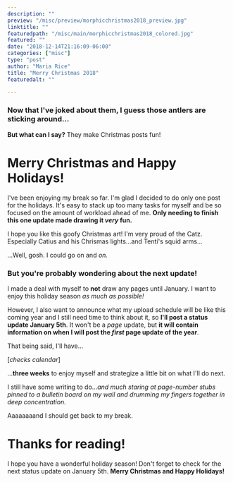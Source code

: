 ```yaml
---
description: ""
preview: "/misc/preview/morphicchristmas2018_preview.jpg"
linktitle: ""
featuredpath: "/misc/main/morphicchristmas2018_colored.jpg"
featured: ""
date: "2018-12-14T21:16:09-06:00"
categories: ["misc"]
type: "post"
author: "Maria Rice"
title: "Merry Christmas 2018"
featuredalt: ""

---
```


### Now that I've joked about them, I guess those antlers are sticking around...

**But what can I say?** They make Christmas posts fun!

# Merry Christmas and Happy Holidays!

I've been enjoying my break so far. I'm glad I decided to do only one post for the holidays. 
It's easy to stack up too many tasks for myself and be so focused on the amount of workload 
ahead of me. **Only needing to finish this one update made drawing it _very_ fun.**

I hope you like this goofy Christmas art! I'm very proud of the Catz. Especially Catius and his 
Chrismas lights...and Tenti's squid arms...

...Well, gosh. I could go on and _on._

### But you're probably wondering about the next update!

I made a deal with myself to **not** draw any pages until January. I want to enjoy this 
holiday season _as much as possible!_ 

However, I also want to announce what my upload schedule will be like this coming year and I 
still need time to think about it, so **I'll post a status update January 5th**. It won't be 
a _page_ update, but **it will contain information on when I will post the _first_ page update 
of the year**. 

That being said, I'll have...

[_checks calendar_]

...**three weeks** to enjoy myself and strategize a little bit on what I'll do next. 

I still have some writing to do..._and much staring at page-number stubs pinned to a bulletin board 
on my wall and drumming my fingers together in deep concentration._

Aaaaaaaand I should get back to my break.

# Thanks for reading!

I hope you have a wonderful holiday season! Don't forget to check for the next status update on January 5th. 
**Merry Christmas and Happy Holidays!**


